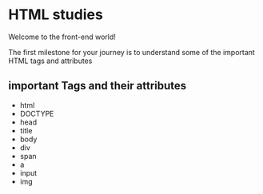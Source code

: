 # HTML studies

Welcome to the front-end world!

The first milestone for your journey is to understand some of the important HTML tags and attributes

## important Tags and their attributes

- html
- DOCTYPE
- head
- title
- body
- div
- span
- a
- input
- img
